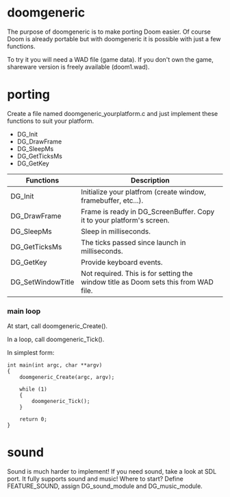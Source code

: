 # doomgeneric

The purpose of doomgeneric is to make porting Doom easier.
Of course Doom is already portable but with doomgeneric it is possible with just a few functions.

To try it you will need a WAD file (game data). If you don't own the game, shareware version is freely available (doom1.wad).

# porting

Create a file named doomgeneric_yourplatform.c and just implement these functions to suit your platform.

-   DG_Init
-   DG_DrawFrame
-   DG_SleepMs
-   DG_GetTicksMs
-   DG_GetKey

| Functions         | Description                                                                         |
| ----------------- | ----------------------------------------------------------------------------------- |
| DG_Init           | Initialize your platfrom (create window, framebuffer, etc...).                      |
| DG_DrawFrame      | Frame is ready in DG_ScreenBuffer. Copy it to your platform's screen.               |
| DG_SleepMs        | Sleep in milliseconds.                                                              |
| DG_GetTicksMs     | The ticks passed since launch in milliseconds.                                      |
| DG_GetKey         | Provide keyboard events.                                                            |
| DG_SetWindowTitle | Not required. This is for setting the window title as Doom sets this from WAD file. |

### main loop

At start, call doomgeneric_Create().

In a loop, call doomgeneric_Tick().

In simplest form:

```
int main(int argc, char **argv)
{
    doomgeneric_Create(argc, argv);

    while (1)
    {
        doomgeneric_Tick();
    }

    return 0;
}
```

# sound

Sound is much harder to implement! If you need sound, take a look at SDL port. It fully supports sound and music! Where to start? Define FEATURE_SOUND, assign DG_sound_module and DG_music_module.
